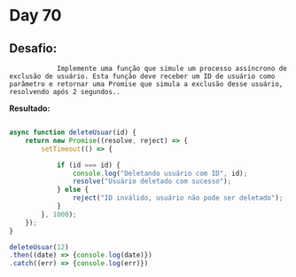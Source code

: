 # Day 70

## Desafio:

				Implemente uma função que simule um processo assíncrono de exclusão de usuário. Esta função deve receber um ID de usuário como parâmetro e retornar uma Promise que simula a exclusão desse usuário, resolvendo após 2 segundos..
        
**Resultado:**

```javascript

async function deleteUsuar(id) {
    return new Promise((resolve, reject) => {
        setTimeout(() => {

            if (id === id) {
                console.log("Deletando usuário com ID", id);
                resolve("Usuário deletado com sucesso");
            } else {
                reject("ID inválido, usuário não pode ser deletado");
            }
        }, 1000);
    });
}

deleteUsuar(12)
.then((date) => {console.log(date)})
.catch((err) => {console.log(err)})
